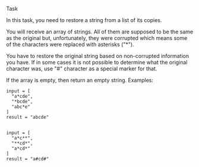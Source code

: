 Task

In this task, you need to restore a string from a list of its copies.

You will receive an array of strings. All of them are supposed to be the same as the original but, unfortunately, they were corrupted which means some of the characters were replaced with asterisks ("\*").

You have to restore the original string based on non-corrupted information you have. If in some cases it is not possible to determine what the original character was, use "#" character as a special marker for that.

If the array is empty, then return an empty string.
Examples:

```
input = [
  "a*cde",
  "*bcde",
  "abc*e"
]
result = "abcde"


input = [
  "a*c**",
  "**cd*",
  "a*cd*"
]
result = "a#cd#"
```

